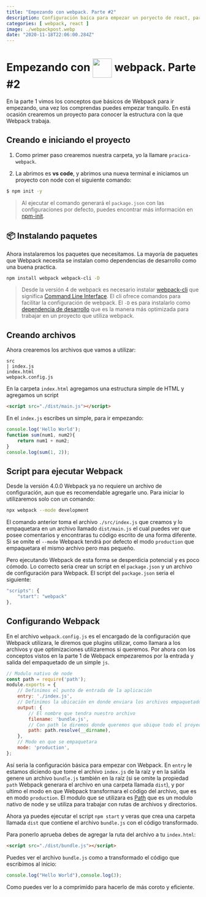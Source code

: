 ```yaml
---
title: "Empezando con webpack. Parte #2"
description: Configuración baíca para empezar un poryecto de react, para css, imagenes y contenido en general.
categories: [ webpack, react ]
image: ./webpackpost.webp
date: "2020-11-18T22:06:00.284Z"
---
```


# Empezando con <img width="50" align=center src=https://www.vectorlogo.zone/logos/js_webpack/js_webpack-icon.svg /> webpack. Parte #2

En la parte 1 vimos los conceptos que básicos de Webpack para ir empezando, una vez los comprendas puedes empezar tranquilo. En está ocasión crearemos un proyecto para conocer la estructura con la que Webpack trabaja.

## Creando e iniciando el proyecto

1. Como primer paso crearemos nuestra carpeta, yo la llamare `pracica-webpack`.

2. La abrimos es **vs code**, y abrimos una nueva terminal e iniciamos un proyecto con node con el siguiente comando: 

```bash
$ npm init -y
```

> Al ejecutar el comando generará el `package.json` con las configuraciones por defecto, puedes encontrar más información en [npm-init](https://docs.npmjs.com/cli/v6/commands/npm-init).

## 📦 Instalando paquetes

Ahora instalaremos los paquetes que necesitamos. La mayoría de paquetes que Webpack necesita se instalan como dependencias de desarrollo como una buena practica.

```bash
npm install webpack webpack-cli -D
```

> Desde la versión 4 de webpack es necesario instalar [webpack-cli](https://webpack.js.org/guides/installation/) que significa [Command Line Interface](https://webpack.js.org/api/cli/). El cli   ofrece comandos para facilitar la configuración de webpack. El `-D` es para instalarlo como [dependencia de desarrollo](https://docs.npmjs.com/cli/v6/commands/npm-install) que es la manera más optimizada para trabajar en un proyecto que utiliza webpack. 

## Creando archivos

Ahora crearemos los archivos que vamos a utilizar:

```
src
| index.js
index.html
webpack.config.js
```

En la carpeta `index.html` agregamos una estructura simple de HTML y agregamos un script

```html
<script src="./dist/main.js"></script>
```

En el `index.js` escribes un simple, para ir empezando:

```js
console.log('Hello World');
function sum(num1, num2){
	return num1 + num2;
}
console.log(sum(1, 2));
```

## Script para ejecutar Webpack

Desde la versión 4.0.0 Webpack ya no requiere un archivo de configuración, aun que es recomendable agregarle uno. Para iniciar lo utilizaremos solo con un comando:

```bash
npx webpack --mode development
```

El comando anterior toma el archivo `./src/index.js`  que creamos y lo empaquetara en un archivo llamado `dist/main.js` el cual puedes ver que posee comentarios y encontraras tu código escrito de una forma diferente. Si se omite el `--mode` Webpack tendrá por defecto el modo `production` que empaquetara el mismo archivo pero mas pequeño.

Pero ejecutando Webpack de esta forma se desperdicia potencial y es poco cómodo. Lo correcto seria crear un script en el `package.json` y un archivo de configuración para Webpack. El script del `package.json` seria el siguiente:

````javascript
"scripts": {
	"start": "webpack"
},
````

## Configurando Webpack

En el archivo `webpack.config.js` es el encargado de la configuración que Webpack utilizara, le diremos que plugins utilizar, como llamara a los archivos y que optimizaciones utilizaremos si queremos. Por ahora con los conceptos vistos en la parte 1 de Webpack empezaremos por la entrada y salida del empaquetado de un simple `js`.

```javascript
// Modulo nativo de node
const path = require('path');
module.exports = {
    // Definimos el punto de entrada de la aplicación
	entry: './index.js',
    // Definimos la ubicación en donde enviara los archivos empaquetados
	output: {
        // El nombre que tendra nuestro archivo
		filename: 'bundle.js',
        // Con path le diremos donde queremos que ubique todo el proyecto
		path: path.resolve(__dirname),
	},
    // Modo en que se empaquetara
	mode: 'production',
};
```

Así seria la configuración básica para empezar con Webpack.  En `entry` le estamos diciendo que tome el archivo `index.js` de la raíz  y en la salida genere un archivo `bundle.js` también en la raíz (si se omite la propiedad `path` Webpack generara el archivo en una carpeta llamada `dist`), y por ultimo el modo en que Webpack transformara el código del archivo, que es en modo `production`. El modulo que se utilizara es [Path](https://nodejs.org/api/path.html) que es un modulo nativo de node y se utiliza para trabajar con rutas de archivos y directorios.

Ahora ya puedes ejecutar el script `npm start` y veras que crea una carpeta llamada `dist` que contiene el archivo `bundle.js` con el código transformado.

Para ponerlo aprueba debes de agregar la ruta del archivo a tu `index.html`:

```html
<script src="./dist/bundle.js"></script>
```

Puedes ver el archivo `bundle.js` como a transformado el código que escribimos al inicio:

```js
console.log("Hello World"),console.log(3);
```

Como puedes ver lo a comprimido para hacerlo de más coroto y eficiente.